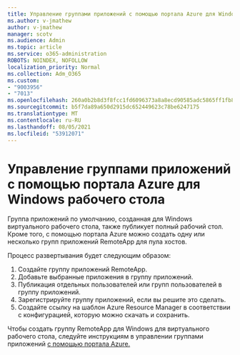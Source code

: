 ```yaml
---
title: Управление группами приложений с помощью портала Azure для Windows рабочего стола
ms.author: v-jmathew
author: v-jmathew
manager: scotv
ms.audience: Admin
ms.topic: article
ms.service: o365-administration
ROBOTS: NOINDEX, NOFOLLOW
localization_priority: Normal
ms.collection: Adm_O365
ms.custom:
- "9003956"
- "7013"
ms.openlocfilehash: 260a0b2b8d3f8fcc1fd6096373a8a8ecd90585adc5865ff1fb832870cb62102e
ms.sourcegitcommit: b5f7da89a650d2915dc652449623c78be6247175
ms.translationtype: MT
ms.contentlocale: ru-RU
ms.lasthandoff: 08/05/2021
ms.locfileid: "53912071"
---
```

# <a name="manage-app-groups-by-using-the-azure-portal-for-windows-virtual-desktop"></a>Управление группами приложений с помощью портала Azure для Windows рабочего стола

Группа приложений по умолчанию, созданная для Windows виртуального рабочего стола, также публикует полный рабочий стол. Кроме того, с помощью портала Azure можно создать одну или несколько групп приложений RemoteApp для пула хостов.

Процесс развертывания будет следующим образом:

1. Создайте группу приложений RemoteApp.
2. Добавьте выбранные приложения в группу приложений.
3. Публикация отдельных пользователей или групп пользователей в группу приложений.
4. Зарегистрируйте группу приложений, если вы решите это сделать.
5. Создайте ссылку на шаблон Azure Resource Manager в соответствии с конфигурацией, которую можно скачать и сохранить.

Чтобы создать группу RemoteApp для Windows для виртуального рабочего стола, следуйте инструкциям в управлении группами приложений [с помощью портала Azure.](https://go.microsoft.com/fwlink/?linkid=2129550)
